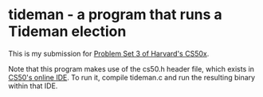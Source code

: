 # tideman - a program that runs a Tideman election

This is my submission for [Problem Set 3 of Harvard's CS50x](https://cs50.harvard.edu/x/2021/psets/3/tideman/).

Note that this program makes use of the cs50.h header file, which exists in [CS50's online IDE](https://ide.cs50.io/). To run it, compile tideman.c and run the resulting binary within that IDE.
